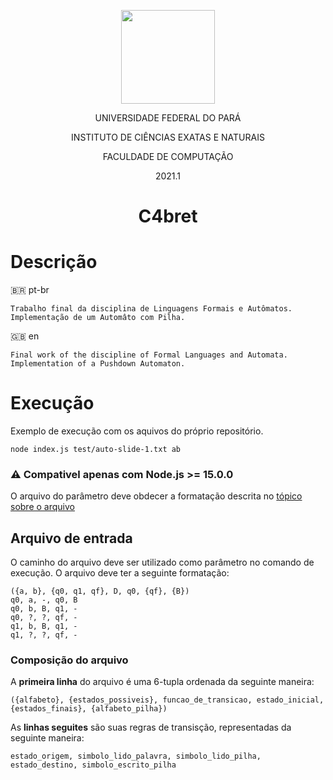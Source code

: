 <p align="center">
<img src="https://ascom.ufpa.br/images/Brasao/UFPA.png" height="150px">
</p>
<p align="center">UNIVERSIDADE FEDERAL DO PARÁ</p>
<p align="center">INSTITUTO DE CIÊNCIAS EXATAS E NATURAIS</p>
<p align="center">FACULDADE DE COMPUTAÇÃO</p>
<p align="center">2021.1</p>

<h1 align="center">C4bret</h1>

# Descrição

🇧🇷 pt-br

```
Trabalho final da disciplina de Linguagens Formais e Autômatos.
Implementação de um Automâto com Pilha.
```

🇬🇧 en

```
Final work of the discipline of Formal Languages and Automata.
Implementation of a Pushdown Automaton.
```

# Execução

Exemplo de execução com os aquivos do próprio repositório.

```
node index.js test/auto-slide-1.txt ab
```

### ⚠ Compativel apenas com Node.js >= 15.0.0

O arquivo do parâmetro deve obdecer a formatação descrita no [tópico sobre o arquivo](#arquivo-de-entrada)

## Arquivo de entrada

O caminho do arquivo deve ser utilizado como parâmetro no comando de execução. O arquivo deve ter a seguinte formatação:

```
({a, b}, {q0, q1, qf}, D, q0, {qf}, {B})
q0, a, -, q0, B
q0, b, B, q1, -
q0, ?, ?, qf, -
q1, b, B, q1, -
q1, ?, ?, qf, -
```

### Composição do arquivo

A **primeira linha** do arquivo é uma 6-tupla ordenada da seguinte maneira:

```
({alfabeto}, {estados_possiveis}, funcao_de_transicao, estado_inicial, {estados_finais}, {alfabeto_pilha})
```

As **linhas seguites** são suas regras de transisção, representadas da seguinte maneira:

```
estado_origem, simbolo_lido_palavra, simbolo_lido_pilha, estado_destino, simbolo_escrito_pilha
```
